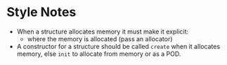 # Style Notes

- When a structure allocates memory it must make it explicit:
  - where the memory is allocated (pass an allocator)
- A constructor for a structure should be called `create` when it allocates memory, else `init` to allocate from memory or as a POD.
